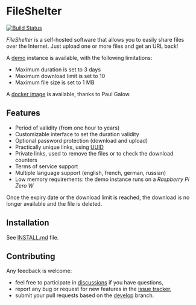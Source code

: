 # FileShelter

[![Build Status](https://travis-ci.org/epoupon/fileshelter.svg?branch=master)](https://travis-ci.org/epoupon/fileshelter)

_FileShelter_ is a self-hosted software that allows you to easily share files over the Internet.
Just upload one or more files and get an URL back!

A [demo](http://fileshelter.demo.poupon.io) instance is available, with the following limitations:
- Maximum duration is set to 3 days
- Maximum download limit is set to 10
- Maximum file size is set to 1 MB

A [docker image](https://github.com/paulgalow/fileshelter-docker) is available, thanks to Paul Galow.

## Features
- Period of validity (from one hour to years)
- Customizable interface to set the duration validity
- Optional password protection (download and upload)
- Practically unique links, using [UUID](https://fr.wikipedia.org/wiki/Universal_Unique_Identifier)
- Private links, used to remove the files or to check the download counters
- Terms of service support
- Multiple language support (english, french, german, russian)
- Low memory requirements: the demo instance runs on a _Raspberry Pi Zero W_

Once the expiry date or the download limit is reached, the download is no longer available and the file is deleted.

## Installation

See [INSTALL.md](INSTALL.md) file.

## Contributing

Any feedback is welcome:
* feel free to participate in [discussions](https://github.com/epoupon/fileshelter/discussions) if you have questions,
* report any bug or request for new features in the [issue tracker](https://github.com/epoupon/fileshelter/issues),
* submit your pull requests based on the [develop](../../tree/develop) branch.

